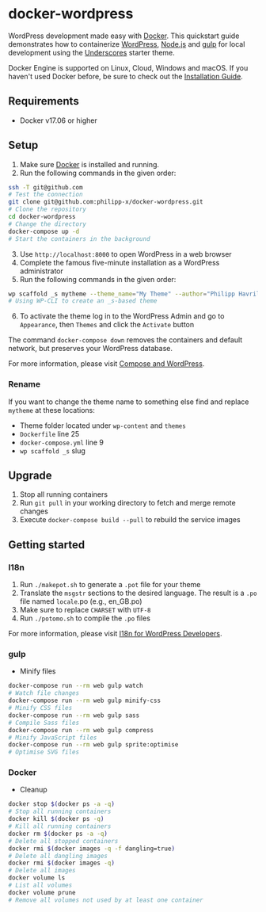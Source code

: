 # docker-wordpress

WordPress development made easy with [Docker](https://www.docker.com/). This quickstart guide demonstrates how to containerize [WordPress](https://www.wordpress.com/), [Node.js](https://nodejs.org/) and [gulp](http://gulpjs.com/) for local development using the [Underscores](https://underscores.me/) starter theme.

Docker Engine is supported on Linux, Cloud, Windows and macOS. If you haven't used Docker before, be sure to check out the [Installation Guide](https://docs.docker.com/engine/installation/).

## Requirements

* Docker v17.06 or higher

## Setup

1. Make sure [Docker](https://store.docker.com/) is installed and running.
2. Run the following commands in the given order:

```bash
ssh -T git@github.com
# Test the connection
git clone git@github.com:philipp-x/docker-wordpress.git
# Clone the repository
cd docker-wordpress
# Change the directory
docker-compose up -d
# Start the containers in the background
```

3. Use `http://localhost:8000` to open WordPress in a web browser
4. Complete the famous five-minute installation as a WordPress administrator
5. Run the following commands in the given order:

```bash
wp scaffold _s mytheme --theme_name="My Theme" --author="Philipp Havrilla" --author_uri="http://underscores.me/" --sassify --allow-root
# Using WP-CLI to create an _s-based theme
```

6. To activate the theme log in to the WordPress Admin and go to `Appearance`, then `Themes` and click the `Activate` button

The command `docker-compose down` removes the containers and default network, but preserves your WordPress database.

For more information, please visit [Compose and WordPress](https://docs.docker.com/compose/wordpress/).

### Rename

If you want to change the theme name to something else find and replace `mytheme` at these locations:

* Theme folder located under `wp-content` and `themes`
* `Dockerfile` line 25
* `docker-compose.yml` line 9
* `wp scaffold _s` slug

## Upgrade

1. Stop all running containers
2. Run `git pull` in your working directory to fetch and merge remote changes
3. Execute `docker-compose build --pull` to rebuild the service images

## Getting started

### I18n

1. Run `./makepot.sh` to generate a `.pot` file for your theme
2. Translate the `msgstr` sections to the desired language. The result is a `.po` file named `locale`.po (e.g., en_GB.po)
3. Make sure to replace `CHARSET` with `UTF-8`
4. Run `./potomo.sh` to compile the `.po` files

For more information, please visit [I18n for WordPress Developers](https://codex.wordpress.org/I18n_for_WordPress_Developers).

### gulp

* Minify files

```bash
docker-compose run --rm web gulp watch
# Watch file changes
docker-compose run --rm web gulp minify-css
# Minify CSS files
docker-compose run --rm web gulp sass
# Compile Sass files
docker-compose run --rm web gulp compress
# Minify JavaScript files
docker-compose run --rm web gulp sprite:optimise
# Optimise SVG files
```

### Docker

* Cleanup

```bash
docker stop $(docker ps -a -q)
# Stop all running containers
docker kill $(docker ps -q)
# Kill all running containers
docker rm $(docker ps -a -q)
# Delete all stopped containers
docker rmi $(docker images -q -f dangling=true)
# Delete all dangling images
docker rmi $(docker images -q)
# Delete all images
docker volume ls
# List all volumes
docker volume prune
# Remove all volumes not used by at least one container
```